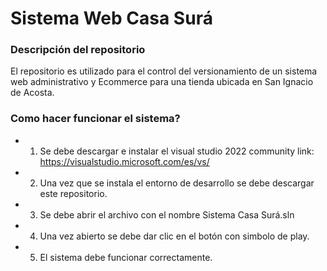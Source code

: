 # Sistema Web Casa Surá #

### Descripción del repositorio ###

El repositorio es utilizado para el control del versionamiento de un sistema web administrativo y Ecommerce para una tienda ubicada en San Ignacio de Acosta.

### Como hacer funcionar el sistema? ###

* 1. Se debe descargar e instalar el visual studio 2022 community link: https://visualstudio.microsoft.com/es/vs/
* 2. Una vez que se instala el entorno de desarrollo se debe descargar este repositorio.
* 3. Se debe abrir el archivo con el nombre Sistema Casa Surá.sln
* 4. Una vez abierto se debe dar clic en el botón con simbolo de play.
* 5. El sistema debe funcionar correctamente.

